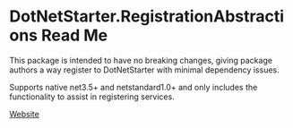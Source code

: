 # DotNetStarter.RegistrationAbstractions Read Me

This package is intended to have no breaking changes, giving package authors a way register to DotNetStarter with minimal dependency issues.

Supports native net3.5+ and netstandard1.0+ and only includes the functionality to assist in registering services. 

[Website](https://bmcdavid.github.io/DotNetStarter/)